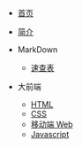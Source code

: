- [首页](/)
- [简介](./README.md)
- MarkDown

  - [速查表](./MarkDown/MarkDown.md)

- 大前端
  - [HTML](./大前端/html.md)
  - [CSS](./大前端/css.md)
  - [移动端 Web](./大前端/移动web.md)
  - [Javascript](./大前端/javascript.md)

